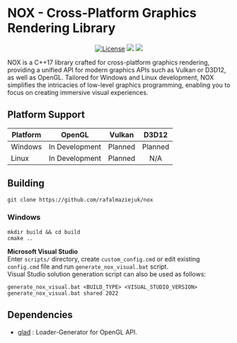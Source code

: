# NOX - Cross-Platform Graphics Rendering Library

<p align="center">
    <a href="https://github.com/rafalmaziejuk/nox/blob/master/LICENSE"><img alt="License" src="https://img.shields.io/badge/License-Apache_2.0-blue.svg" /></a>
    <a href="https://github.com/rafalmaziejuk/nox/actions/workflows/ci.yml"><img src="https://github.com/rafalmaziejuk/nox/actions/workflows/ci.yml/badge.svg?branch=master"/></a>
    <a href="https://coveralls.io/github/rafalmaziejuk/nox?branch=master"><img src="https://coveralls.io/repos/github/rafalmaziejuk/nox/badge.svg?branch=master"/></a>
</p>

NOX is a C++17 library crafted for cross-platform graphics rendering, providing a unified API for modern graphics APIs such as Vulkan or D3D12, as well as OpenGL. Tailored for Windows and Linux development, NOX simplifies the intricacies of low-level graphics programming, enabling you to focus on creating immersive visual experiences.

## Platform Support

| Platform | OpenGL | Vulkan | D3D12 |
|----------|:----------:|:------:|:-----:|
| Windows | In Development | Planned | Planned |
| Linux | In Development | Planned | N/A |



## Building
```
git clone https://github.com/rafalmaziejuk/nox
```

### Windows
```
mkdir build && cd build
cmake ..
```

**Microsoft Visual Studio**  
Enter `scripts/` directory, create `custom_config.cmd` or edit existing 
`config.cmd` file and run `generate_nox_visual.bat` script.  
Visual Studio solution generation script can also be used as follows:
```
generate_nox_visual.bat <BUILD_TYPE> <VISUAL_STUDIO_VERSION>
generate_nox_visual.bat shared 2022
```

## Dependencies
* [glad](https://github.com/Dav1dde/glad) : Loader-Generator for OpenGL API.
